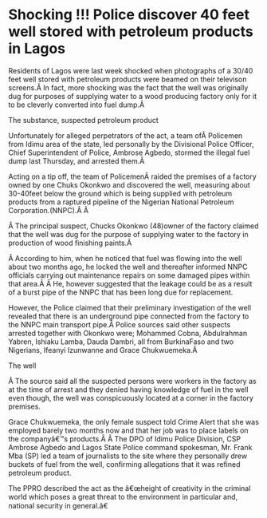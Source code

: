 # Shocking \!\!\! Police discover 40 feet well stored with petroleum products in Lagos


Residents of Lagos were last week shocked when photographs of a 30/40 feet well stored with petroleum products were beamed on their televison screens.Â In fact, more shocking was the fact that the well was originally dug for purposes of supplying water to a wood producing factory only for it to be cleverly converted into fuel dump.Â 

The substance, suspected petroleum product

Unfortunately for alleged perpetrators of the act, a team ofÂ Policemen from Idimu area of the state, led personally by the Divisional Police Officer, Chief Superintendent of Police, Ambrose Agbedo, stormed the illegal fuel dump last Thursday, and arrested them.Â 

Acting on a tip off, the team of PolicemenÂ raided the premises of a factory owned by one Chuks Okonkwo and discovered the well, measuring about 30-40feet below the ground which is being supplied with petroleum products from a raptured pipeline of the Nigerian National Petroleum Corporation.\(NNPC\).Â Â 

Â The principal suspect, Chucks Okonkwo \(48\)owner of the factory claimed that the well was dug for the purpose of supplying water to the factory in production of wood finishing paints.Â 

Â According to him, when he noticed that fuel was flowing into the well about two months ago, he locked the well and thereafter informed NNPC officials carrying out maintenance repairs on some damaged pipes within that area.Â Â He, however suggested that the leakage could be as a result of a burst pipe of the NNPC that has been long due for replacement.

However, the Police claimed that their preliminary investigation of the well revealed that there is an underground pipe connected from the factory to the NNPC main transport pipe.Â Police sources said other suspects arrested together with Okonkwo were; Mohammed Cobna, Abdulrahman Yabren, Ishiaku Lamba, Dauda Dambri, all from BurkinaFaso and two Nigerians, Ifeanyi Izunwanne and Grace Chukwuemeka.Â 

The well

Â The source said all the suspected persons were workers in the factory as at the time of arrest and they denied having knowledge of fuel in the well even though, the well was conspicuously located at a corner in the factory premises.

Grace Chukwuemeka, the only female suspect told Crime Alert that she was employed barely two months now and that her job was to place labels on the companyâ€™s products.Â Â The DPO of Idimu Police Division, CSP Ambrose Agbedo and Lagos State Police command spokesman, Mr. Frank Mba \(SP\) led a team of journalists to the site where they personally drew buckets of fuel from the well, confirming allegations that it was refined petroleum product.

The PPRO described the act as the â€œheight of creativity in the criminal world which poses a great threat to the environment in particular and, national security in general.â€
